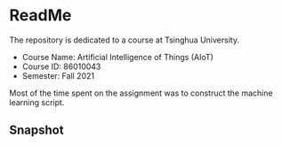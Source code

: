 # ReadMe
The repository is dedicated to a course at Tsinghua University.
* Course Name: Artificial Intelligence of Things (AIoT)
* Course ID: 86010043
* Semester: Fall 2021

Most of the time spent on the assignment was to construct the machine learning script.
## Snapshot
![]()
